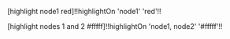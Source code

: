 [highlight node1 red]!!highlightOn 'node1' 'red'!!

[highlight nodes 1 and 2 #fffff]!!highlightOn 'node1, node2' '#fffff'!!

